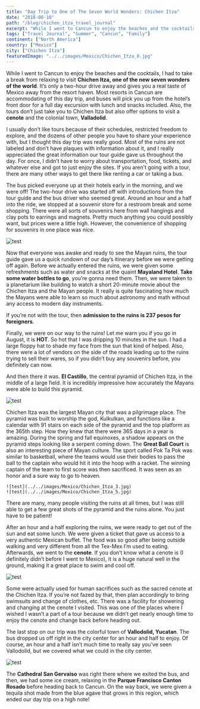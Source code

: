 ```yaml
---
title: "Day Trip to One of The Seven World Wonders: Chichen Itza"
date: "2018-08-10"
path: "/blog/chichen_itza_travel_journal"
excerpt: "While I went to Cancun to enjoy the beaches and the cocktails, I had to take a break from relaxing to visit **Chichen Itza, one of the new seven wonders of the world**. It’s only a two-hour drive away and gives you a real taste of Mexico..."
tags: ["Travel Journal", "Summer", "Cancun", "Family"]
continent: ["North America"]
country: ["Mexico"]
city: ["Chichen Itza"]
featuredImage: "../../images/Mexico/Chichen_Itza_0.jpg"
---
```



While I went to Cancun to enjoy the beaches and the cocktails, I had to take a break from relaxing to visit **Chichen Itza, one of the new seven wonders of the world**. It’s only a two-hour drive away and gives you a real taste of Mexico away from the resort haven. Most resorts in Cancun are accommodating of this day trip, and buses will pick you up from the hotel’s front door for a full day excursion with lunch and snacks included. Also, the tours don’t just take you to Chichen Itza but also offer options to visit a **cenote** and the colonial town, **Valladolid**. 

I usually don’t like tours because of their schedules, restricted freedom to explore, and the dozens of other people you have to share your experience with, but I thought this day trip was really good. Most of the ruins are not labeled and don’t have plaques with information about it, and I really appreciated the great information our tour guide gave us throughout the day. For once, I didn’t have to worry about transportation, food, tickets, and whatever else and got to just enjoy the sites. If you aren’t going with a tour, there are many other ways to get there like renting a car or taking a bus. 

The bus picked everyone up at their hotels early in the morning, and we were off! The two-hour drive was started off with introductions from the tour guide and the bus driver who seemed great. Around an hour and a half into the ride, we stopped at a souvenir store for a restroom break and some shopping. There were all sorts of souvenirs here from wall hangings and clay pots to earrings and magnets. Pretty much anything you could possibly want, but prices were a little high. However, the convenience of shopping for souvenirs in one place was nice. 

![test](../../images/Mexico/Chichen_Itza_1.jpg)

Now that everyone was awake and ready to see the Mayan ruins, the tour guide gave us a quick rundown of our day’s itinerary before we were getting off again. Before we actually entered the ruins, we were given some refreshments such as water and snacks at the quaint **Mayaland Hotel**. **Take some water bottles to go**, you’re gonna need them. Then, we were taken to a planetarium like building to watch a short 20-minute movie about the Chichen Itza and the Mayan people. It really is quite fascinating how much the Mayans were able to learn so much about astronomy and math without any access to modern day instruments. 

If you’re not with the tour, then **admission to the ruins is 237 pesos for foreigners**.

Finally, we were on our way to the ruins! Let me warn you if you go in August, it is **HOT**. So hot that I was dripping 10 minutes in the sun. I had a large floppy hat to shade my face from the sun that kind of helped. Also, there were a lot of vendors on the side of the roads leading up to the ruins trying to sell their wares, so if you didn’t buy any souvenirs before, you definitely can now. 

And then there it was. **El Castillo**, the central pyramid of Chichen Itza, in the middle of a large field. It is incredibly impressive how accurately the Mayans were able to build this pyramid. 

![test](../../images/Mexico/Chichen_Itza_2.jpg)

Chichen Itza was the largest Mayan city that was a pilgrimage place. The pyramid was built to worship the god, Kulkulkan, and functions like a calendar with 91 stairs on each side of the pyramid and the top platform as the 365th step. How they knew that there were 365 days in a year is amazing. During the spring and fall equinoxes, a shadow appears on the pyramid steps looking like a serpent coming down. The **Great Ball Court** is also an interesting piece of Mayan culture. The sport called Pok Ta Pok was similar to basketball, where the teams would use their bodies to pass the ball to the captain who would hit it into the hoop with a racket. The winning captain of the team to first score was then sacrificed. It was seen as an honor and a sure way to go to heaven. 

```grid|1|
![test](../../images/Mexico/Chichen_Itza_3.jpg)
![test](../../images/Mexico/Chichen_Itza_5.jpg)
```

There are many, many people visiting the ruins at all times, but I was still able to get a few great shots of the pyramid and the ruins alone. You just have to be patient!

After an hour and a half exploring the ruins, we were ready to get out of the sun and eat some lunch. We were given a ticket that gave us access to a very authentic Mexican buffet. The food was so good after being outside walking and very different from all the Tex-Mex I’m used to eating. Afterwards, we went to the **cenote**. If you don’t know what a cenote is (I definitely didn’t before I went to Mexico), it is a huge natural well in the ground, making it a great place to swim and cool off. 

![test](../../images/Mexico/Chichen_Itza_7.jpg)

Some were actually used for human sacrifices such as the sacred cenote at the Chichen Itza. If you’re not fazed by that, then plan accordingly to bring swimsuits and change of clothes, etc. There was a facility for showering and changing at the cenote I visited. This was one of the places where I wished I wasn’t a part of a tour because we didn’t get nearly enough time to enjoy the cenote and change back before heading out. 

The last stop on our trip was the colorful town of **Vallodolid, Yucatan**. The bus dropped us off right in the city center for an hour and half to enjoy. Of course, an hour and a half isn’t much time to really say you’ve seen Vallodolid, but we covered what we could in the city center.

![test](../../images/Mexico/Chichen_Itza_8.jpg)

The **Cathedral San Gervaiso** was right there where we exited the bus, and then, we had some ice cream, relaxing in the **Parque Francisco Canton Rosado** before heading back to Cancun. On the way back, we were given a tequila shot made from the blue agave that grows in this region, which ended our day trip on a high note!










